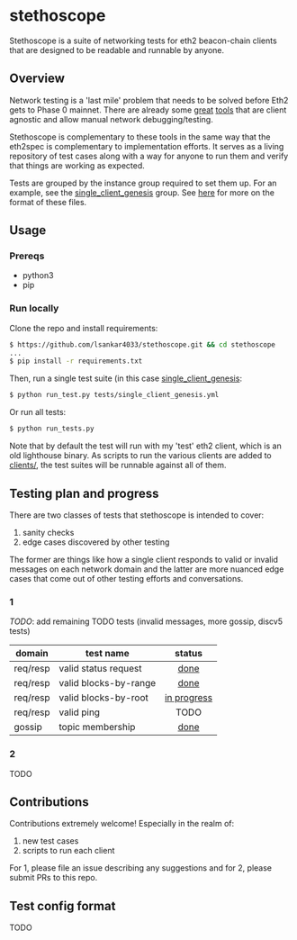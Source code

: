 # stethoscope
Stethoscope is a suite of networking tests for eth2 beacon-chain clients that are designed to be readable and runnable by anyone.

## Overview
Network testing is a 'last mile' problem  that needs to be solved before Eth2 gets to Phase 0 mainnet. There are already some [great](https://github.com/protolambda/rumor) [tools](https://github.com/prrkl/docs/blob/master/project-overview.md) that are client agnostic and allow manual network debugging/testing.

Stethoscope is complementary to these tools in the same way that the eth2spec is complementary to implementation efforts. It serves as a living repository of test cases along with a way for anyone to run them and verify that things are working as expected.

Tests are grouped by the instance group required to set them up. For an example, see the [single\_client\_genesis](tests/single_client_genesis.yml) group. See [here](#test-config-format) for more on the format of these files.

## Usage

### Prereqs
- python3
- pip


### Run locally
Clone the repo and install requirements:

```bash
$ https://github.com/lsankar4033/stethoscope.git && cd stethoscope
...
$ pip install -r requirements.txt

```
Then, run a single test suite (in this case [single\_client\_genesis](tests/single_client_genesis.yml):

```bash
$ python run_test.py tests/single_client_genesis.yml
```

Or run all tests:

```bash
$ python run_tests.py
```

Note that by default the test will run with my 'test' eth2 client, which is an old lighthouse binary. As scripts to run the various clients are added to [clients/](clients/), the test suites will be runnable against all of them.

## Testing plan and progress
There are two classes of tests that stethoscope is intended to cover:

1. sanity checks
2. edge cases discovered by other testing

The former are things like how a single client responds to valid or invalid messages on each network domain and the latter are more nuanced edge cases that come out of other testing efforts and conversations.

### 1

_TODO_: add remaining TODO tests (invalid messages, more gossip, discv5 tests)

| domain   | test name             |                         status                        |
|----------|-----------------------|:-----------------------------------------------------:|
| req/resp | valid status request  | [done](tests/single_client_genesis.yml#L12-17)        |
| req/resp | valid blocks-by-range | [done](tests/single_client_genesis.yml#L19-24)        |
| req/resp | valid blocks-by-root  | [in progress](tests/single_client_genesis.yml#L26-31) |
| req/resp | valid ping            | TODO                                                  |
| gossip   | topic membership      | [done](tests/single_client_genesis.yml#L33-37)        |

### 2

TODO

## Contributions
Contributions extremely welcome! Especially in the realm of:

1. new test cases
2. scripts to run each client

For 1, please file an issue describing any suggestions and for 2, please submit PRs to this repo.


## Test config format
TODO
